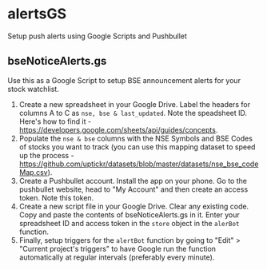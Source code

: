 # alertsGS
Setup push alerts using Google Scripts and Pushbullet

## bseNoticeAlerts.gs
Use this as a Google Script to setup BSE announcement alerts for your stock watchlist.

1. Create a new spreadsheet in your Google Drive. Label the headers for columns A to C as `nse, bse & last_updated`. Note the speadsheet ID. Here's how to find it - https://developers.google.com/sheets/api/guides/concepts.
2. Populate the `nse & bse` columns with the NSE Symbols and BSE Codes of stocks you want to track (you can use this mapping dataset to speed up the process - https://github.com/uptickr/datasets/blob/master/datasets/nse_bse_codeMap.csv).
3. Create a Pushbullet account. Install the app on your phone. Go to the pushbullet website, head to "My Account" and then create an access token. Note this token.
4. Create a new script file in your Google Drive. Clear any existing code. Copy and paste the contents of bseNoticeAlerts.gs in it. Enter your spreadsheet ID and access token in the `store` object in the `alerBot` function.
5. Finally, setup triggers for the `alertBot` function by going to "Edit" > "Current project's triggers" to have Google run the function automatically at regular intervals (preferably every minute).